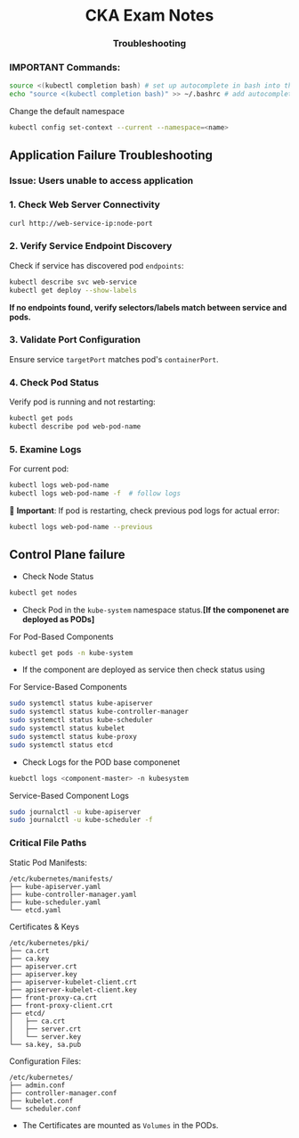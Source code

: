 <div align="center">
  <h1><strong>CKA Exam Notes</strong></h1>
  <h3>Troubleshooting</h3>
</div>

### IMPORTANT Commands:

```bash
source <(kubectl completion bash) # set up autocomplete in bash into the current shell, bash-completion package should be installed first.
echo "source <(kubectl completion bash)" >> ~/.bashrc # add autocomplete permanently to your bash shell.
```

Change the default namespace

```bash
kubectl config set-context --current --namespace=<name>
```

## Application Failure Troubleshooting

### Issue: Users unable to access application

### 1. Check Web Server Connectivity

```bash
curl http://web-service-ip:node-port
```

### 2. Verify Service Endpoint Discovery

Check if service has discovered pod `endpoints`:

```bash
kubectl describe svc web-service
kubectl get deploy --show-labels
```

**If no endpoints found, verify selectors/labels match between service and pods.**

### 3. Validate Port Configuration

Ensure service `targetPort` matches pod's `containerPort`.

### 4. Check Pod Status

Verify pod is running and not restarting:

```bash
kubectl get pods
kubectl describe pod web-pod-name
```

### 5. Examine Logs

For current pod:

```bash
kubectl logs web-pod-name
kubectl logs web-pod-name -f  # follow logs
```

🔴 **Important**: If pod is restarting, check previous pod logs for actual error:

```bash
kubectl logs web-pod-name --previous
```

## Control Plane failure

- Check Node Status

```bash
kubectl get nodes
```

- Check Pod in the `kube-system` namespace status.**[If the componenet are deployed as PODs]**

For Pod-Based Components

```bash
kubectl get pods -n kube-system
```

- If the component are deployed as service then check status using

For Service-Based Components

```bash
sudo systemctl status kube-apiserver
sudo systemctl status kube-controller-manager
sudo systemctl status kube-scheduler
sudo systemctl status kubelet
sudo systemctl status kube-proxy
sudo systemctl status etcd
```

- Check Logs for the POD base componenet

```bash
kuebctl logs <component-master> -n kubesystem
```

Service-Based Component Logs

```bash
sudo journalctl -u kube-apiserver
sudo journalctl -u kube-scheduler -f
```

### Critical File Paths

Static Pod Manifests:

```
/etc/kubernetes/manifests/
├── kube-apiserver.yaml
├── kube-controller-manager.yaml
├── kube-scheduler.yaml
└── etcd.yaml
```

Certificates & Keys

```
/etc/kubernetes/pki/
├── ca.crt
├── ca.key
├── apiserver.crt
├── apiserver.key
├── apiserver-kubelet-client.crt
├── apiserver-kubelet-client.key
├── front-proxy-ca.crt
├── front-proxy-client.crt
├── etcd/
│   ├── ca.crt
│   ├── server.crt
│   └── server.key
└── sa.key, sa.pub
```

Configuration Files:

```
/etc/kubernetes/
├── admin.conf
├── controller-manager.conf
├── kubelet.conf
└── scheduler.conf
```

- The Certificates are mounted as `Volumes` in the PODs.
